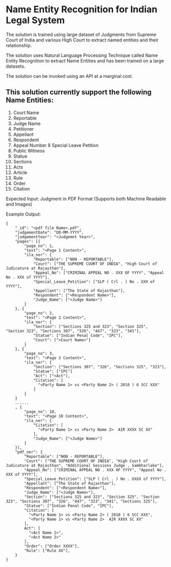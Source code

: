 # Name Entity Recognition for Indian Legal System

The solution is trained using large dataset of Judgments from Supreme Court of India and various High Court to extract named entities and their relationship.

The solution uses Natural Language Processing Technique called Name Entity Recognition to extract Name Entities and has been trained on a large datasets.

The solution can be invoked using an API at a marginal cost. 

## This solution currently support the following Name Entities:

1. Court Name
2. Reportable
3. Judge Name
4. Petitioner
5. Appellant
6. Respondent
7. Appeal Number
8 Special Leave Petition
9. Public Witness
10. Statue
11. Sections
12. Acts
13. Article
14. Rule
15. Order
16. Citation


Expected Input: Judgment in PDF Format (Supports both Machine Readable and Images)

Example Output:
```
{
    "_id": "<pdf file Name>.pdf",
    "judgementDate": "DD-MM-YYYY",
    "judgementYear": "<Judgemnt Year>",
    "pages": [{
        "page_no": 1,
        "text": "<Page 1 Content>",
        "ila_ner": {
            "Reportable": ["NON - REPORTABLE"],
            "Court": ["THE SUPREME COURT OF INDIA", "High Court of Judicature at Rajasthan"],
            "Appeal_No": ["CRIMINAL APPEAL NO . XXX OF YYYY", "Appeal No . XXX of YYYY"],
            "Special_Leave_Petition": ["SLP ( Crl . ) No . XXX of YYYY"],
            "Appellant": ["The State of Rajasthan"],
            "Respondent": ["<Respondent Name>"],
            "Judge_Name": ["<Judge Name>"]
        }
    }, {
        "page_no": 2,
        "text": "<Page 2 Content>",
        "ila_ner": {
            "Section": ["Sections 325 and 323", "Section 325", "Section 323", "Sections 307", "326", "447", "323", "341"],
            "Statue": ["Indian Penal Code", "IPC"],
            "Court": ["<Court Name>"]
        }
    }, {
        "page_no": 3,
        "text": "<Page 3 Content>",
        "ila_ner": {
            "Section": ["Sections 307", "326", "Sections 325", "323"],
            "Statue": ["IPC"]
            "Act": ["<Act"],
            "Citation": [
              "<Party Name 1> vs <Party Name 2> ( 2010 ) 6 SCC XXX"
            ]
        }
    }
    ......
    , {
        "page_no": 10,
        "text": "<Page 10 Content>",
        "ila_ner": {
            "Citation": [
              "<Party Name 1> vs <Party Name 2>  AIR XXXX SC XX"
            ],
            "Judge_Name": ["<Judge Name>"]
        }
    }],
    "pdf_ner": {
        "Reportable": ["NON - REPORTABLE"],
        "Court": ["THE SUPREME COURT OF INDIA", "High Court of Judicature at Rajasthan", "Additional Sessions Judge , Sambharlake"],
        "Appeal_No": ["CRIMINAL APPEAL NO . XXX OF YYYY", "Appeal No . XXX of YYYY"],
        "Special_Leave_Petition": ["SLP ( Crl . ) No . XXXX of YYYY"],
        "Appellant": ["The State of Rajasthan"],
        "Respondent": ["<Respondent Name>"],
        "Judge_Name": ["<Judge Name>"],
        "Section": ["Sections 325 and 323", "Section 325", "Section 323", "Sections 307", "326", "447", "323", "341", "Sections 325"],
        "Statue": ["Indian Penal Code", "IPC"],
        "Citation": [
          "<Party Name 1> vs <Party Name 2> ( 2010 ) 6 SCC XXX", 
          "<Party Name 1> vs <Party Name 2>  AIR XXXX SC XX"
        ],
        Act": [
          "<Act Name 1>", 
          "<Act Name 2>"
        ],
        "Order": ["Order XXXX"],
        "Rule": ["Rule XX"],
    }
}
```
